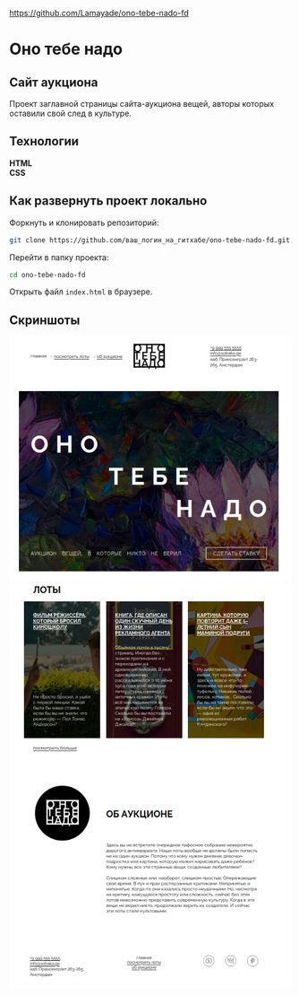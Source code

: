 https://github.com/Lamayade/ono-tebe-nado-fd

# Оно тебе надо
## Сайт аукциона
Проект заглавной страницы сайта-аукциона вещей, авторы которых оставили свой след
в культуре.

## Технологии
__HTML__  
__CSS__

## Как развернуть проект локально
Форкнуть и клонировать репозиторий:

```bash
git clone https://github.com/ваш_логин_на_гитхабе/ono-tebe-nado-fd.git
```

Перейти в папку проекта:

```bash
cd ono-tebe-nado-fd
```

Открыть файл `index.html` в браузере.

## Скриншоты
![Шапка и ковер](screenshots/cover.png)
![Карточки лотов, об аукционе, подвал](screenshots/lots.png)